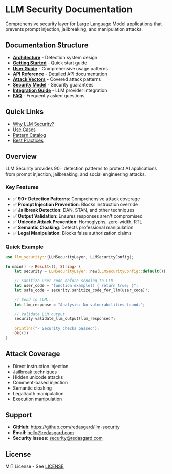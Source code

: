 # LLM Security Documentation

Comprehensive security layer for Large Language Model applications that prevents prompt injection, jailbreaking, and manipulation attacks.

## Documentation Structure

- **[Architecture](./architecture.md)** - Detection system design
- **[Getting Started](./getting-started.md)** - Quick start guide
- **[User Guide](./user-guide.md)** - Comprehensive usage patterns
- **[API Reference](./api-reference.md)** - Detailed API documentation
- **[Attack Vectors](./attack-vectors.md)** - Covered attack patterns
- **[Security Model](./security-model.md)** - Security guarantees
- **[Integration Guide](./integration.md)** - LLM provider integration
- **[FAQ](./faq.md)** - Frequently asked questions

## Quick Links

- [Why LLM Security?](./why-llm-security.md)
- [Use Cases](./use-cases.md)
- [Pattern Catalog](./pattern-catalog.md)
- [Best Practices](./best-practices.md)

## Overview

LLM Security provides 90+ detection patterns to protect AI applications from prompt injection, jailbreaking, and social engineering attacks.

### Key Features

- ✅ **90+ Detection Patterns**: Comprehensive attack coverage
- ✅ **Prompt Injection Prevention**: Blocks instruction override
- ✅ **Jailbreak Detection**: DAN, STAN, and other techniques
- ✅ **Output Validation**: Ensures responses aren't compromised
- ✅ **Unicode Attack Prevention**: Homoglyphs, zero-width, RTL
- ✅ **Semantic Cloaking**: Detects professional manipulation
- ✅ **Legal Manipulation**: Blocks false authorization claims

### Quick Example

```rust
use llm_security::{LLMSecurityLayer, LLMSecurityConfig};

fn main() -> Result<(), String> {
    let security = LLMSecurityLayer::new(LLMSecurityConfig::default());
    
    // Sanitize user code before sending to LLM
    let user_code = "function example() { return true; }";
    let safe_code = security.sanitize_code_for_llm(user_code)?;
    
    // Send to LLM...
    let llm_response = "Analysis: No vulnerabilities found.";
    
    // Validate LLM output
    security.validate_llm_output(llm_response)?;
    
    println!("✓ Security checks passed");
    Ok(())
}
```

## Attack Coverage

- Direct instruction injection
- Jailbreak techniques
- Hidden unicode attacks
- Comment-based injection
- Semantic cloaking
- Legal/auth manipulation
- Execution manipulation

## Support

- **GitHub**: https://github.com/redasgard/llm-security
- **Email**: hello@redasgard.com
- **Security Issues**: security@redasgard.com

## License

MIT License - See [LICENSE](../LICENSE)

